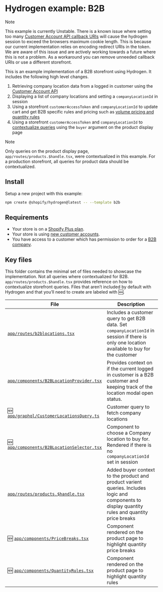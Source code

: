 # Hydrogen example: B2B

> [!NOTE]
> This example is currently Unstable. There is a known issue where setting too many [Customer Account API callback URIs](https://shopify.dev/docs/custom-storefronts/building-with-the-customer-account-api/hydrogen#update-the-application-setup) will cause the hydrogen session to exceed the browsers maximum cookie length. This is because our current implementation relies on encoding redirect URIs in the token. We are aware of this issue and are actively working towards a future where this is not a problem. As a workaround you can remove unneeded callback URIs or use a different storefront.

This is an example implementation of a B2B storefront using Hydrogen. It includes the following high level changes.

1. Retrieving company location data from a logged in customer using the [Customer Account API](https://shopify.dev/docs/api/customer/2024-07/queries/customer)
2. Displaying a list of company locations and setting a `companyLocationId` in session
3. Using a storefront `customerAccessToken` and `companyLocationId` to update cart and get B2B specific rules and pricing such as [volume pricing and quantity rules](https://help.shopify.com/en/manual/b2b/catalogs/quantity-pricing)
4. Using a storefront `customerAccessToken` and `companyLocationId` to [contextualize queries](https://shopify.dev/docs/api/storefront#directives) using the `buyer` argument on the product display page

> [!NOTE]
> Only queries on the product display page, `app/routes/products.$handle.tsx`, were contextualized in this example. For a production storefront, all queries for product data should be contextualized.

## Install

Setup a new project with this example:

```bash
npm create @shopify/hydrogen@latest -- --template b2b
```

## Requirements

- Your store is on a [Shopify Plus plan](https://help.shopify.com/manual/intro-to-shopify/pricing-plans/plans-features/shopify-plus-plan).
- Your store is using [new customer accounts](https://help.shopify.com/en/manual/customers/customer-accounts/new-customer-accounts).
- You have access to a customer which has permission to order for a [B2B company](https://help.shopify.com/en/manual/b2b).

## Key files

This folder contains the minimal set of files needed to showcase the implementation.
Not all queries where contextualized for B2B. `app/routes/products.$handle.tsx` provides
reference on how to contextualize storefront queries. Files that aren’t included by default
with Hydrogen and that you’ll need to create are labeled with 🆕.

| File                                                                                  | Description                                                                                                                                       |
| ------------------------------------------------------------------------------------- | ------------------------------------------------------------------------------------------------------------------------------------------------- |
| [`app/routes/b2blocations.tsx`](app/routes/b2blocations.tsx)                          | Includes a customer query to get B2B data. Set `companyLocationId` in session if there is only one location available to buy for the customer     |
| [`app/components/B2BLocationProvider.tsx`](app/components/B2BLocationProvider.tsx)    | Provides context on if the current logged in customer is a B2B customer and keeping track of the location modal open status.                      |
| 🆕 [`app/graphql/CustomerLocationsQuery.ts`](app/graphql/CustomerLocationsQuery.ts)   | Customer query to fetch company locations                                                                                                         |
| 🆕 [`app/components/B2BLocationSelector.tsx`](app/components/B2BLocationSelector.tsx) | Component to choose a Company location to buy for. Rendered if there is no `companyLocationId` set in session                                     |
| [`app/routes/products.$handle.tsx`](app/routes/products.$handle.tsx)                  | Added buyer context to the product and product varient queries. Includes logic and components to display quantity rules and quantity price breaks |
| 🆕 [`app/components/PriceBreaks.tsx`](app/components/PriceBreaks.tsx)                 | Component rendered on the product page to highlight quantity price breaks                                                                         |
| 🆕 [`app/components/QuantityRules.tsx`](app/components/QuantityRules.tsx)             | Component rendered on the product page to highlight quantity rules                                                                                |
